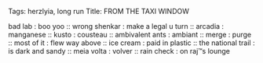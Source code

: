 Tags: herzlyia, long run
Title: FROM THE TAXI WINDOW
  
bad lab : boo yoo :: wrong shenkar : make a legal u turn :: arcadia : manganese :: kusto : cousteau :: ambivalent ants : ambiant :: merge : purge :: most of it : flew way above :: ice cream : paid in plastic :: the national trail : is dark and sandy :: meia volta : volver :: rain check : on raj™s lounge